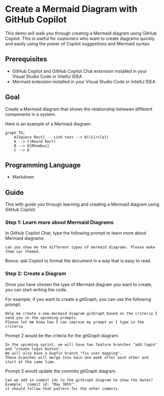 # Create a Mermaid Diagram with GitHub Copilot

This demo will walk you through creating a Mermaid diagram using GitHub Copilot. This is useful for customers who want to create diagrams quickly and easily using the power of Copilot suggestions and Mermaid syntax. 

## Prerequisites

- GitHub Copilot and GitHub Copilot Chat extension installed in your Visual Studio Code or IntelliJ IDEA
- Mermaid extension installed in your Visual Studio Code or IntelliJ IDEA

## Goal 

Create a Mermaid diagram that shows the relationship between different components in a system. 

Here is an example of a Mermaid diagram:

```mermaid
graph TD;
    A[Square Rect] -- Link text --> B((Circle))
    A --> C(Round Rect)
    B --> D{Rhombus}
    C --> D
```

## Programming Language

- Markdown

## Guide

This with guide you through learning and creating a Mermaid diagram using GitHub Copilot.

### Step 1: Learn more about Mermaid Diagrams

In GitHub Copilot Chat, type the following prompt to learn more about Mermaid diagrams:

```
can you show me the different types of mermaid diagrams. Please make them car themed.
```

Bonus: ask Copilot to format the document in a way that is easy to read.

### Step 2: Create a Diagram

Once you have chosen the type of Mermaid diagram you want to create, you can start writing the code.

For example, if you want to create a gitGraph, you can use the following prompt: 

```
Help me create a new mermaid diagram gitGraph based on the criteria I send you in the upcoming prompts. 
Please let me know how I can improve my prompt as I type in the criteria 
```

Prompt 2 would be the criteria for the gitGraph diagram.

```
In the upcoming sprint, we will have two feature branches "add login" and "create login button". 
We will also have a bugfix branch "fix user mapping". 
These branches will merge into main one week after each other and start at the same time.
```

Prompt 3 would update the commits gitGraph diagram.

```
Can we add in commit ids to the gitGraph diagram to show the dates? 
Example: 'commit id: "May 30th"'. 
it should follow that pattern for the other commits.
```






